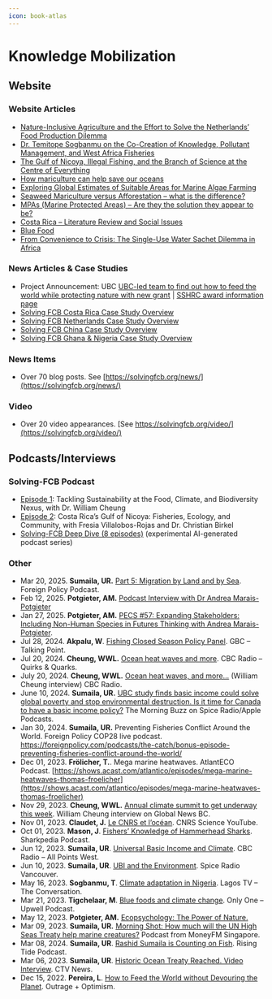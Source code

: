 ```yaml
---
icon: book-atlas
---
```


# Knowledge Mobilization

## Website <a href="#website-articles" id="website-articles"></a>

### Website Articles <a href="#website-articles" id="website-articles"></a>

* [Nature-Inclusive Agriculture and the Effort to Solve the Netherlands’ Food Production Dilemma](https://solvingfcb.org/netherlands/nature-inclusive-agriculture/)&#x20;
* [Dr. Temitope Sogbanmu on the Co-Creation of Knowledge, Pollutant Management, and West Africa Fisheries](https://solvingfcb.org/africa/dr-temitope-sogbanmu-on-the-co-creation-of-knowledge-pollutant-management-and-west-africa-fisheries/)&#x20;
* [The Gulf of Nicoya, Illegal Fishing, and the Branch of Science at the Centre of Everything](https://solvingfcb.org/costa-rica/the-gulf-of-nicoya-illegal-fishing-and-the-branch-of-science-at-the-centre-of-everything/)&#x20;
* [How mariculture can help save our oceans](https://solvingfcb.org/china/how-mariculture-can-help-save-our-oceans/)&#x20;
* [Exploring Global Estimates of Suitable Areas for Marine Algae Farming](https://solvingfcb.org/articles/exploring-global-estimates-of-suitable-areas-for-marine-algae-farming/)&#x20;
* [Seaweed Mariculture versus Afforestation – what is the difference?](https://solvingfcb.org/china/seaweed-mariculture-vs-afforestation-what-is-the-difference/)&#x20;
* [MPAs (Marine Protected Areas) – Are they the solution they appear to be?](https://solvingfcb.org/articles/mpas-marine-protected-areas-are-they-the-solution-they-appear-to-be/)&#x20;
* [Costa Rica – Literature Review and Social Issues](https://solvingfcb.org/costa-rica/costa-rica-literature-review-and-social-issues/)&#x20;
* [Blue Food](https://solvingfcb.org/articles/blue-food/)
* [From Convenience to Crisis: The Single-Use Water Sachet Dilemma in Africa](https://solvingfcb.org/africa/from-convenience-to-crisis-the-single-use-water-sachet-dilemma-in-africa/)&#x20;

### News Articles & Case Studies <a href="#other-articles" id="other-articles"></a>

* Project Announcement: UBC [UBC-led team to find out how to feed the world while protecting nature with new grant](https://oceans.ubc.ca/2022/06/16/ubc-led-team-to-find-out-how-to-feed-the-world-while-protecting-nature-with-new-grant/) | [SSHRC award information page](https://www.sshrc-crsh.gc.ca/results-resultats/recipients-recipiendaires/2021/pg-sp-eng.aspx)&#x20;
* [Solving FCB Costa Rica Case Study Overview](https://solvingfcb.org/case-study/costa-rica-case-study-overview/)&#x20;
* [Solving FCB Netherlands Case Study Overview](https://solvingfcb.org/case-study/netherlands-case-study-overview/)&#x20;
* [Solving FCB China Case Study Overview](https://solvingfcb.org/case-study/china-case-study-overview/)&#x20;
* [Solving FCB Ghana & Nigeria Case Study Overview](https://solvingfcb.org/case-study/ghana-nigeria-case-study-overview/)&#x20;

### News Items <a href="#news-items" id="news-items"></a>

* Over 70 blog posts. See [https://solvingfcb.org/news/](https://solvingfcb.org/news/)

### Video <a href="#video" id="video"></a>

* Over 20 video appearances. [See https://solvingfcb.org/video/](https://solvingfcb.org/video/)

## Podcasts/Interviews <a href="#podcasts-interviews" id="podcasts-interviews"></a>

### **Solving-FCB Podcast**

* [Episode 1](https://solvingfcb.org/podcast/#episode-1): Tackling Sustainability at the Food, Climate, and Biodiversity Nexus, with Dr. William Cheung
* [Episode 2](https://solvingfcb.org/podcast/#episode-2): Costa Rica’s Gulf of Nicoya: Fisheries, Ecology, and Community, with Fresia Villalobos-Rojas and Dr. Christian Birkel
* [Solving-FCB Deep Dive (8 episodes)](https://solvingfcb.org/podcast/) (experimental AI-generated podcast series)

### Other

* Mar 20, 2025. **Sumaila, UR.** [Part 5: Migration by Land and by Sea](https://foreignpolicy.com/podcasts/the-catch/part-5-migration-by-land-and-by-sea/). Foreign Policy Podcast.&#x20;
* Feb 12, 2025. **Potgieter, AM.** [Podcast Interview with Dr Andrea Marais-Potgieter](https://youtu.be/ZYhGWur2aiY)
* Jan 27, 2025. **Potgieter, AM.** [PECS #57: Expanding Stakeholders: Including Non-Human Species in Futures Thinking with Andrea Marais-Potgieter](https://www.incommonpodcast.org/podcast/pecs-57-expanding-stakeholders-including-non-human-species-in-futures-thinking-with-andrea-marais-potgieter/).
* Jul 28, 2024. **Akpalu, W**. [Fishing Closed Season Policy Panel](https://www.facebook.com/watch/?v=1022039022133051). GBC – Talking Point.
* Jul 20, 2024. **Cheung, WWL.** [Ocean heat waves and more](about:blank). CBC Radio – Quirks & Quarks.&#x20;
* July 20, 2024. **Cheung, WWL.** [Ocean heat waves, and more...](https://www.cbc.ca/radio/quirks/quirks-and-quarks-july-20-2024-1.7247073) (William Cheung interview) CBC Radio.&#x20;
* June 10, 2024. **Sumaila, UR.** [UBC study finds basic income could solve global poverty and stop environmental destruction. Is it time for Canada to have a basic income policy?](https://podcasts.apple.com/us/podcast/ubc-study-finds-basic-income-could-solve-global-poverty/id1641602856?i=1000658493278) The Morning Buzz on Spice Radio/Apple Podcasts.
* Jan 30, 2024. **Sumaila, UR.** Preventing Fisheries Conflict Around the World. Foreign Policy COP28 live podcast. https://foreignpolicy.com/podcasts/the-catch/bonus-episode-preventing-fisheries-conflict-around-the-world/
* Dec 01, 2023. **Frölicher, T.**. Mega marine heatwaves. AtlantECO Podcast. [https://shows.acast.com/atlantico/episodes/mega-marine-heatwaves-thomas-froelicher](https://shows.acast.com/atlantico/episodes/mega-marine-heatwaves-thomas-froelicher)
* Nov 29, 2023. **Cheung, WWL.** [Annual climate summit to get underway this week](https://globalnews.ca/video/10129146/annual-climate-summit-to-get-underway-this-week). William Cheung interview on Global News BC.&#x20;
* Nov 01, 2023. **Claudet, J.** [Le CNRS et l’océan](https://youtu.be/uwUl4Y9D8u4). CNRS Science YouTube.&#x20;
* Oct 01, 2023. **Mason, J**. [Fishers’ Knowledge of Hammerhead Sharks](https://podtail.com/en/podcast/sharkpedia/fishers-ecological-knowledge-of-smooth-hammerhead-s/). Sharkpedia Podcast.&#x20;
* Jun 12, 2023. **Sumaila, UR**. [Universal Basic Income and Climate](https://www.cbc.ca/listen/live-radio/1-93-all-points-west). CBC Radio – All Points West.&#x20;
* Jun 10, 2023. **Sumaila, UR**. [UBI and the Environment](https://podcasts.apple.com/ca/podcast/the-morning-buzz/id1548338867?i=1000616494279). Spice Radio Vancouver.&#x20;
* May 16, 2023. **Sogbanmu, T**. [Climate adaptation in Nigeria](https://www.instagram.com/p/CsUz7igIvXm/). Lagos TV – The Conversation.&#x20;
* Mar 21, 2023. **Tigchelaar, M**. [Blue foods and climate change](https://only.one/podcasts/upwell?episode=19). Only One – Upwell Podcast.&#x20;
* May 12, 2023. **Potgieter, AM.** [Ecopsychology: The Power of Nature.](https://podcasts.apple.com/za/podcast/ecopsychology-the-power-of-nature/id1633205736?i=1000637651984)
* Mar 09, 2023. **Sumaila, UR.** [Morning Shot: How much will the UN High Seas Treaty help marine creatures?](https://omny.fm/shows/moneyfm-morning-show/morning-shot-how-much-will-the-un-high-seas-treaty#.ZArBymZQ7_E.link) Podcast from MoneyFM Singapore.&#x20;
* Mar 08, 2024. **Sumaila, UR**. [Rashid Sumaila is Counting on Fish](https://inlandoceancoalition.org/2024/03/08/rising-tide-104-rashid-sumaila-is-counting-on-fish/). Rising Tide Podcast.&#x20;
* Mar 06, 2023. **Sumaila, UR**. [Historic Ocean Treaty Reached. Video Interview](https://www.ctvnews.ca/video?clipId=2641282). CTV News.&#x20;
* Dec 15, 2022. **Pereira, L**. [How to Feed the World without Devouring the Planet](https://www.outrageandoptimism.org/episodes/how-to-feed-the-world-without-devouring-the-planet). Outrage + Optimism.&#x20;
